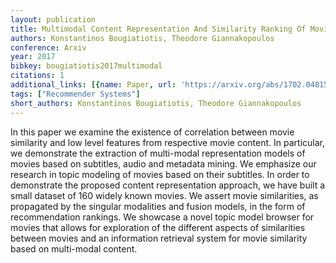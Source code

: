 ```yaml
---
layout: publication
title: Multimodal Content Representation And Similarity Ranking Of Movies
authors: Konstantinos Bougiatiotis, Theodore Giannakopoulos
conference: Arxiv
year: 2017
bibkey: bougiatiotis2017multimodal
citations: 1
additional_links: [{name: Paper, url: 'https://arxiv.org/abs/1702.04815'}]
tags: ["Recommender Systems"]
short_authors: Konstantinos Bougiatiotis, Theodore Giannakopoulos
---
```

In this paper we examine the existence of correlation between movie
similarity and low level features from respective movie content. In particular,
we demonstrate the extraction of multi-modal representation models of movies
based on subtitles, audio and metadata mining. We emphasize our research in
topic modeling of movies based on their subtitles. In order to demonstrate the
proposed content representation approach, we have built a small dataset of 160
widely known movies. We assert movie similarities, as propagated by the
singular modalities and fusion models, in the form of recommendation rankings.
We showcase a novel topic model browser for movies that allows for exploration
of the different aspects of similarities between movies and an information
retrieval system for movie similarity based on multi-modal content.